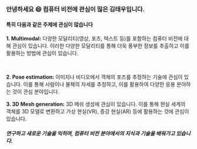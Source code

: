 ### 안녕하세요 😄 컴퓨터 비전에 관심이 많은 김태우입니다.

#### 특히 다음과 같은 주제에 관심이 많습니다

<b>1. Multimodal:</b> 다양한 모달리티(영상, 포즈, 텍스트 등)를 포함하는 컴퓨터 비전에 대해 관심이 있습니다. 이러한 다양한 모달리티를 통해 더욱 풍부한 정보를 추출하고 이를 활용하는 방법에 관심이 있습니다.

<br>

<b>2. Pose estimation:</b> 이미지나 비디오에서 객체의 포즈를 추정하는 기술에 관심이 있습니다. 이를 통해 사람이나 물체의 자세를 추정하고, 이를 활용하여 다양한 응용 분야하는 것이 관심 분야입니다.
<br>

<b>3. 3D Mesh generation:</b> 3D 메쉬 생성에 관심이 있습니다. 이를 통해 현실 세계의 객체를 3D 모델로 변환하고 가상 현실(VR), 증강 현실(AR) 등에 활용하는 것에 관심이 있습니다.

##### 연구하고 새로운 기술을 익히며, 컴퓨터 비전 분야에서의 지식과 기술을 배워가고 있습니다.

